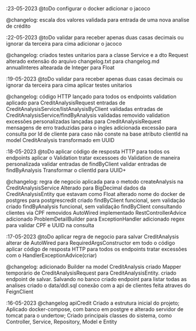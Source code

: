 :23-05-2023
@toDo
configurar o docker
adicionar o jacoco

@changelog:
escala dos valores validada para entrada de uma nova analise de crédito

:22-05-2023
@toDo
validar para receber apenas duas casas decimais ou ignorar da terceira para cima
adicionar o jacoco

@changelog:
criados testes unitarios para a classe Service e a dto Request
alterado extensão do arquivo changelog.txt para changelog.md
annualInteres altearada de Integer para Float

:19-05-2023
@toDo
validar para receber apenas duas casas decimais ou ignorar da terceira para cima
aplicar testes unitarios

@changelog:
código HTTP lançado para todos os endpoints
validation aplicado para CreditAnalysisRequest
entradas de CreditAnalysisService/listAnalysisByClient validadas
entradas de CreditAnalysisService/findByAnalysis validadas
removido validation
excessões personalizadas lançadas para CreditAnalysisRequest
mensagens de erro traduzidas para o ingles
adicionada excessão para consulta por Id de cliente para caso não conste na base
atributo clientId na model CreditAnalysis transformado em UUID

:18-05-2023
@toDo
aplicar código de resposta HTTP para todos os endpoints
aplicar o Validation
tratar excessoes do Validation de maneira personalizada
validar entradas de findByClient
validar entradas de findByAnalysis
Transformar o clientId para UUID+

@changelog:
regra de negocio aplicada para o metodo createAnalysis na CreditAnalysisService
Alterado para BigDecimal dados da CreditAnalysisEntity que estavam como Float
alterado nome do docker de postgres para postgrescredit
criado findByClient funcional, sem validação
criado findByAnalysis funcional, sem validação
findByClient consultando clientes via CPF
removidos AutoWired
implementado RestControllerAdvice
adicionado ProblemDetailBuilder para ExceptionHandler
adicionado regex para validar CPF e UUID na consulta

:17-05-2023
@toDo
aplicar regra de negocio para salvar CreditAnalysis
alterar de AutoWired para RequiredArgsConstructor em todo o código
aplicar código de resposta HTTP para todos os endpoints
tratar excessões com o HandlerExceptionAdvice(criar)

@changelog:
adicionado Builder na model CreditAnalysis
criado Mapper temporário de CreditAnalysisRequest para CreditAnalysisEntity.
criado endpoint de salvar. Salvando no banco
criado endpoint para listar todas as analises
criado o data/ddl.sql
conexão com a api de clientes feita atraves do FeignClient

:16-05-2023
@changelog apiCredit
Criado a estrutura inicial do projeto;
Aplicado docker-compose, com banco em postgre e alterado servidor de tomcat para o undertow;
Criado principais classes do sistema, como Controller, Service, Repository, Model e Entity